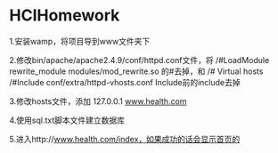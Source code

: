 # HCIHomework
1.安装wamp，将项目导到www文件夹下

2.修改bin/apache/apache2.4.9/conf/httpd.conf文件，将
/#LoadModule rewrite_module modules/mod_rewrite.so
的#去掉，和
/# Virtual hosts
/#Include conf/extra/httpd-vhosts.conf
Include前的include去掉

3.修改hosts文件，添加
127.0.0.1 www.health.com

4.使用sql.txt脚本文件建立数据库

5.进入http://www.health.com/index，如果成功的话会显示首页的
